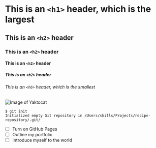# This is an `<h1>` header, which is the largest
## This is an `<h2>` header
### This is an `<h2>` header
#### This is an `<h2>` header
##### This is an `<h2>` header
###### This is an `<h6>` header, which is the smallest

![Image of Yaktocat](https://octodex.github.com/images/yaktocat.png)


```
$ git init
Initialized empty Git repository in /Users/skills/Projects/recipe-repository/.git/
```


- [ ] Turn on GitHub Pages
- [ ] Outline my portfolio
- [ ] Introduce myself to the world
